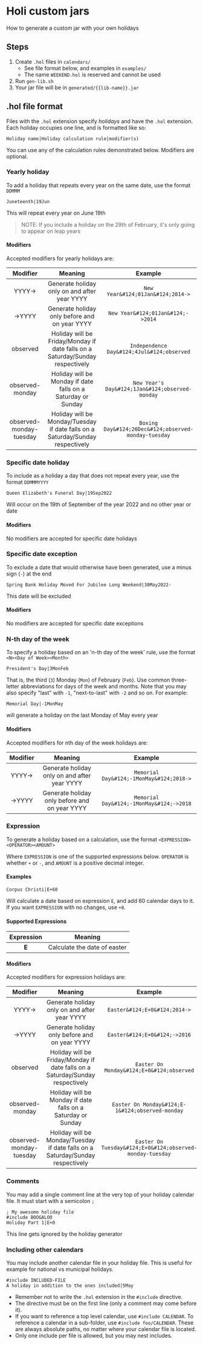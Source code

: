 # Holi custom jars

How to generate a custom jar with your own holidays

## Steps

1. Create `.hol` files in `calendars/`
    * See file format below, and examples in `examples/`
    * The name `WEEKEND.hol` is reserved and cannot be used
2. Run `gen-lib.sh`
3. Your jar file will be in `generated/{{lib-name}}.jar`

## .hol file format

Files with the `.hol` extension specify *holidays* and have the `.hol` extension. Each holiday occupies one line, and is
formatted like so:

```
Holiday name|Holiday calculation rule|modifier(s)
```

You can use any of the calculation rules demonstrated below. Modifiers are optional.

### Yearly holiday

To add a holiday that repeats every year on the same date, use the format `DDMMM`

```
Juneteenth|19Jun
```

This will repeat every year on June 19th

> NOTE: If you include a holiday on the 29th of February,
> it's only going to appear on leap years

#### Modifiers

Accepted modifiers for yearly holidays are:

|        Modifier         |                                    Meaning                                     |                       Example                        |
|:-----------------------:|:------------------------------------------------------------------------------:|:----------------------------------------------------:|
|         YYYY->          |                  Generate holiday only on and after year YYYY                  |          `New Year&#124;01Jan&#124;2014->`           |
|         ->YYYY          |                 Generate holiday only before and on year YYYY                  |          `New Year&#124;01Jan&#124;->2014`           |
|        observed         | Holiday will be Friday/Monday if date falls on a Saturday/Sunday respectively  |      `Independence Day&#124;4Jul&#124;observed`      |
|     observed-monday     |          Holiday will be Monday if date falls on a Saturday or Sunday          |   `New Year's Day&#124;1Jan&#124;observed-monday`    |
| observed-monday-tuesday | Holiday will be Monday/Tuesday if date falls on a Saturday/Sunday respectively | `Boxing Day&#124;26Dec&#124;observed-monday-tuesday` |

### Specific date holiday

To include as a holiday a day that does not repeat every year, use the format `DDMMMYYYY`

```
Queen Elizabeth's Funeral Day|19Sep2022
```

Will occur on the 19th of September of the year 2022 and no other year or date

#### Modifiers

No modifiers are accepted for specific date holidays

### Specific date exception

To exclude a date that would otherwise have been generated, use a minus sign (`-`) at the end

```
Spring Bank Holiday Moved For Jubilee Long Weekend|30May2022-
```

This date will be excluded

#### Modifiers

No modifiers are accepted for specific date exceptions

### N-th day of the week

To specify a holiday based on an 'n-th day of the week' rule, use the format `<N><Day of Week><Month>`

```
President's Day|3MonFeb
```

That is, the third (`3`) Monday (`Mon`) of February (`Feb`). Use common three-letter abbreviations for days of the week
and months.
Note that you may also specify "last" with `-1`, "next-to-last" with `-2` and so on. For example:

```
Memorial Day|-1MonMay
```

will generate a holiday on the last Monday of May every year

#### Modifiers

Accepted modifiers for nth day of the week holidays are:

| Modifier |                    Meaning                    |                 Example                  |
|:--------:|:---------------------------------------------:|:----------------------------------------:|
|  YYYY->  | Generate holiday only on and after year YYYY  | `Memorial Day&#124;-1MonMay&#124;2018->` |
|  ->YYYY  | Generate holiday only before and on year YYYY | `Memorial Day&#124;-1MonMay&#124;->2018` |

### Expression

To generate a holiday based on a calculation, use the format `<EXPRESSION><OPERATOR><AMOUNT>`

Where `EXPRESSION` is one of the supported expressions below. `OPERATOR` is whether `+` or `-`, and `AMOUNT` is a
positive decimal integer.

#### Examples

```
Corpus Christi|E+60
```

Will calculate a date based on expression `E`, and add 60 calendar days to it. If you want `EXPRESSION` with no changes,
use `+0`.

#### Supported Expressions

| Expression |           Meaning            |
|:----------:|:----------------------------:|
|   **E**    | Calculate the date of easter |

#### Modifiers

Accepted modifiers for expression holidays are:

|        Modifier         |                                    Meaning                                     |                          Example                          |
|:-----------------------:|:------------------------------------------------------------------------------:|:---------------------------------------------------------:|
|         YYYY->          |                  Generate holiday only on and after year YYYY                  |               `Easter&#124;E+0&#124;2014->`               |
|         ->YYYY          |                 Generate holiday only before and on year YYYY                  |               `Easter&#124;E+0&#124;->2016`               |
|        observed         | Holiday will be Friday/Monday if date falls on a Saturday/Sunday respectively  |         `Easter On Monday&#124;E+0&#124;observed`         |
|     observed-monday     |          Holiday will be Monday if date falls on a Saturday or Sunday          |     `Easter On Monday&#124;E-1&#124;observed-monday`      |
| observed-monday-tuesday | Holiday will be Monday/Tuesday if date falls on a Saturday/Sunday respectively | `Easter On Tuesday&#124;E+0&#124;observed-monday-tuesday` |

### Comments

You may add a single comment line at the very top of your holiday calendar file. It must start with a semicolon `;`

```
; My awesome holiday file
#include BOOGALOO
Holiday Part 1|E+0
```

This line gets ignored by the holiday generator

### Including other calendars

You may include another calendar file in your holiday file. This is useful for example for national vs municipal
holidays.

```
#include INCLUDED-FILE
A holiday in addition to the ones included|5May
```

* Remember not to write the `.hol` extension in the `#include` directive.
* The directive must be on the first line (only a comment may come before it).
* If you want to reference a top level calendar, use `#include CALENDAR`. To reference a calendar in a sub-folder,
  use `#include foo/CALENDAR`. These are always absolute paths, no matter where your calendar file is located.
* Only one include per file is allowed, but you may nest includes.
